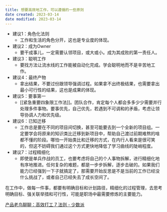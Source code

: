 ```yaml
---
title: 想要高效地工作，可以遵循的一些原则
date created: 2023-03-14
date modified: 2023-03-14
---
```


- 建议1：角色化法则
	- 工作和生活的角色分开，这也是专业度的体现。
- 建议2：成为Owner
	- 要干成事儿，一定需要认领项目，或大或小。成为其成败的第一责任人。
- 建议3：聪明工作
	- 要找方法让流水线的工作能被自动化完成。学会聪明地而不是辛苦地工作。
- 建议4：最终产物
	- 拿出结果，不要过份跟领导强调过程。如果拿不出终极结果，也需要拿出最小可行性的结果，这也是成果的体现。
- 建议5：要事第一
	- [[紧急重要四象限工作法]]。团队合作，肯定每个人都会多多少少需要并行处理多件事物。要事优先，自己优先，若遇到不可调和的矛盾，考虑让领导协调人力和优先级。
- 建议6：已知迁移
	- 工作总是要在不同的项目间切换，甚至可能要去到一个全新的项目组。一定要学会将原来的知识类比迁移到新项目中，帮助自己渡过前期难熬的啥都不懂的阶段。哪怕一开始类比和迁移的方式，在内行人看来是很可笑的，但这不妨碍我们通过这个方式更快地降低了学习曲线的陡峭程度。
- 建议7：过程精细化
	- 即使是单兵作战的员工，也要考虑将自己的个人事物拆解，进行精细化地有序地推进。任何复杂的难题，都是一步步拆解，逐步击破的。如果我们能力已经强到一下子就搞定了，那需要开始反思是不是当前的工作已经没什么挑战了，或者自己已经失去了成长空间了。

在工作中，做每一件事，都要有明确目标和计划路径，精细化的过程管理，去思考明确目标、强关联举措和可行性，可能是职场中最需要修炼的主要能力。

[产品老鸟聊聊：高效打工 7 法则 - 少数派](cubox://card?id=ff80808186b9ad080186b9f3321640a6)
